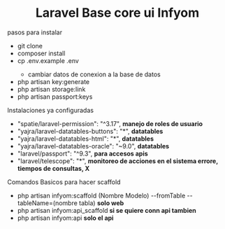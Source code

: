 
<h1 align="center">Laravel Base core ui Infyom</h1>
<p>pasos para instalar </p>
<ul>
    <li>git clone</li>
    <li>composer install</li>
    <li>cp .env.example .env</li>
    <ul>
        <li>cambiar datos de conexion a la base de datos</li>
    </ul>
    <li>php artisan key:generate</li>
    <li>php artisan storage:link</li>
    <li>php artisan passport:keys</li>
</ul>

<p>Instalaciones ya configuradas</p>

<ul>
        <li>"spatie/laravel-permission": "^3.17", <b> manejo de roles de usuario </b></li>
    <li>"yajra/laravel-datatables-buttons": "*", <b>datatables</b>  </li>
        <li>"yajra/laravel-datatables-html": "*", <b>  datatables </b> </li>
        <li>"yajra/laravel-datatables-oracle": "~9.0",  <b>datatables</b> </li>
        <li>"laravel/passport": "^9.3",     <b> para accesos apis </b></li>
        <li>"laravel/telescope": "*",        <b> monitoreo de acciones en el sistema errore, tiempos de consultas, X </b></li>
    </ul>
    
 <p>Comandos Basicos para hacer scaffold</p>
 <ul>
    <li> php artisan infyom:scaffold (Nombre Modelo) --fromTable --tableName=(nombre tabla) <b> solo web </b></li>
    <li>php artisan   infyom:api_scaffold<b> si se quiere conn api tambien</b></li>
    <li>php artisan infyom:api  <b> solo el api</b></li>
  </ul>
